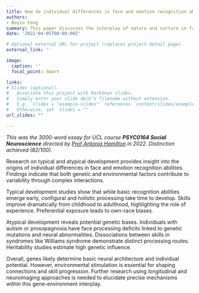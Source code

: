 ```yaml
---
title: How do individual differences in face and emotion recognition abilities emerge during development?
authors:
- Boyin Feng
summary: This paper discusses the interplay of nature and nurture in face and emotion recognition abilities based on developmental research. 
date: '2022-04-05T00:00:00Z'

# Optional external URL for project (replaces project detail page).
external_link: ''

image: 
  caption: ''
  focal_point: Smart

links:
# Slides (optional).
#   Associate this project with Markdown slides.
#   Simply enter your slide deck's filename without extension.
#   E.g. `slides = "example-slides"` references `content/slides/example-slides.md`.
#   Otherwise, set `slides = ""`.
url_slides: ""

---
```

*This was the 3000-word essay for UCL course **PSYC0164 Social Neuroscience** directed by [Prof Antonia Hamilton](https://scholar.google.com/citations?user=vNqtGKcAAAAJ&hl=en&oi=ao) in 2022. Distinction achieved (82/100).*

Research on typical and atypical development provides insight into the origins of individual differences in face and emotion recognition abilities. Findings indicate that both genetic and environmental factors contribute to variability through complex interactions.

Typical development studies show that while basic recognition abilities emerge early, configural and holistic processing take time to develop. Skills improve dramatically from childhood to adulthood, highlighting the role of experience. Preferential exposure leads to own-race biases. 

Atypical development reveals potential genetic bases. Individuals with autism or prosopagnosia have face processing deficits linked to genetic mutations and neural abnormalities. Dissociations between skills in syndromes like Williams syndrome demonstrate distinct processing routes. Heritability studies estimate high genetic influence.

Overall, genes likely determine basic neural architecture and individual potential. However, environmental stimulation is essential for shaping connections and skill progression. Further research using longitudinal and neuroimaging approaches is needed to elucidate precise mechanisms within this gene-environment interplay.

